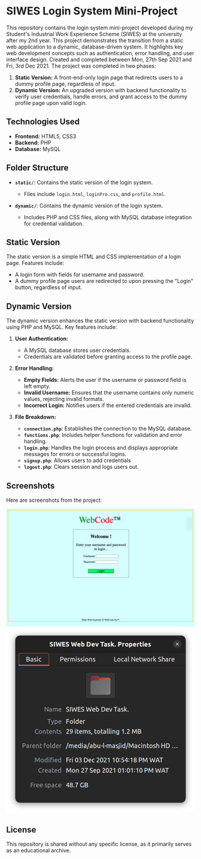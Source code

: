 # SIWES Login System Mini-Project

This repository contains the login system mini-project developed during my Student's Industrial Work Experience Scheme (SIWES) at the university after my 2nd year. This project demonstrates the transition from a static web application to a dynamic, database-driven system. It highlights key web development concepts such as authentication, error handling, and user interface design. Created and completed between Mon, 27th Sep 2021 and Fri, 3rd Dec 2021. The project was completed in two phases:

1. **Static Version:** A front-end-only login page that redirects users to a dummy profile page, regardless of input.
2. **Dynamic Version:** An upgraded version with backend functionality to verify user credentials, handle errors, and grant access to the dummy profile page upon valid login.

## Technologies Used

- **Frontend:** HTML5, CSS3
- **Backend:** PHP
- **Database:** MySQL

## Folder Structure

- **`static/`**: Contains the static version of the login system.
  - Files include `login.html`, `loginPro.css`, and `profile.html`.
  
- **`dynamic/`**: Contains the dynamic version of the login system.
  - Includes PHP and CSS files, along with MySQL database integration for credential validation.
  
## Static Version

The static version is a simple HTML and CSS implementation of a login page. Features include:

- A login form with fields for username and password.
- A dummy profile page users are redirected to upon pressing the "Login" button, regardless of input.

## Dynamic Version

The dynamic version enhances the static version with backend functionality using PHP and MySQL. Key features include:

1. **User Authentication:**
   - A MySQL database stores user credentials.
   - Credentials are validated before granting access to the profile page.

2. **Error Handling:**
   - **Empty Fields:** Alerts the user if the username or password field is left empty.
   - **Invalid Username:** Ensures that the username contains only numeric values, rejecting invalid formats.
   - **Incorrect Login:** Notifies users if the entered credentials are invalid.

3. **File Breakdown:**
   - **`connection.php`**: Establishes the connection to the MySQL database.
   - **`functions.php`**: Includes helper functions for validation and error handling.
   - **`login.php`**: Handles the login process and displays appropriate messages for errors or successful logins.
   - **`signup.php`**: Allows users to add credentials
   - **`logout.php`**: Clears session and logs users out.

## Screenshots

Here are screenshots from the project:

![Project Login page UI Screenshot](./img/Login-UI.png)
![Project Folder Properties Screenshot](./img/SIWES.png)

## License

This repository is shared without any specific license, as it primarily serves as an educational archive.
